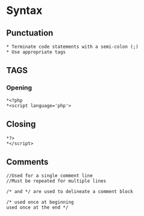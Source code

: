 # Syntax

## Punctuation
	* Terminate code statements with a semi-colon (;)
	* Use appropriate tags

## TAGS

### Opening
	*<?php
	*<script language='php'>
## Closing
	*?>
	*</script>

## Comments
	//Used for a single comment line
	//Must be repeated for multiple lines
	
	/* and */ are used to delineate a comment block
	
	/* used once at beginning
	used once at the end */

	